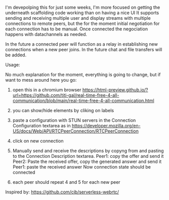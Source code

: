 I'm devepolping this for just some weeks, I'm more focused on getting the underneath scaffolding code working than on having a nice UI
It supports sending and receiving multiple user and display streams with multiple connections to remote peers, but the for the moment initial negotiation for each connection has to be manual. Once connected the negociation happens with datachannels as needed.

In the future a connected peer will function as a relay in establishing new connections when a new peer joins.
In the future chat and file transfers will be added.

Usage:

No much explanation for the moment, everything is going to change, but if want to mess around here you go:

1. open this in a chromium browser https://html-preview.github.io/?url=https://github.com/titi-gal/real-time-free-4-all-communication/blob/main/real-time-free-4-all-communication.html

2. you can show/hide elements by cliking on labels

3. paste a configuration  with STUN servers in the Connection Configuration textarea as in https://developer.mozilla.org/en-US/docs/Web/API/RTCPeerConnection/RTCPeerConnection 

4. click on new connection

5. Manually send and receive the descriptions by copyng from and pasting to the Connection Description textarea.
Peer1: copy the offer and send it
Peer2: Paste the received offer, copy the generated answer and send it
Peer1: paste the received answer
Now connection state should be connected

6. each peer should repeat 4 and 5 for each new peer

Inspired by: https://github.com/cjb/serverless-webrtc/